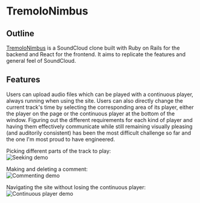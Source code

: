 # TremoloNimbus

## Outline
[TremoloNimbus](http://tremolonimbus.herokuapp.com/) is a SoundCloud clone built with Ruby on Rails for the backend and React for the frontend. It aims to replicate the features and general feel of SoundCloud.

## Features

Users can upload audio files which can be played with a continuous player, always running when using the site. Users can also directly change the current track's time by selecting the corresponding area of its player, either the player on the page or the continuous player at the bottom of the window. Figuring out the different requirements for each kind of player and having them effectively communicate while still remaining visually pleasing (and auditorily consistent) has been the most difficult challenge so far and the one I'm most proud to have engineered.

Picking different parts of the track to play:  
![Seeking demo](../media/seeking_demo.gif?raw=true)

Making and deleting a comment:  
![Commenting demo](../media/commenting_demo.gif?raw=true)

Navigating the site without losing the continuous player:  
![Continuous player demo](../media/continuous_player_demo.gif?raw=true)
